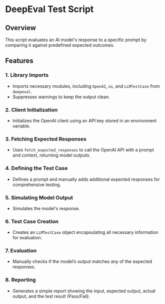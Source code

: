 # DeepEval Test Script

## Overview

This script evaluates an AI model's response to a specific prompt by comparing it against predefined expected outcomes.

## Features

### 1. Library Imports
- Imports necessary modules, including `OpenAI`, `os`, and `LLMTestCase` from `deepeval`.
- Suppresses warnings to keep the output clean.

### 2. Client Initialization
- Initializes the OpenAI client using an API key stored in an environment variable.

### 3. Fetching Expected Responses
- Uses `fetch_expected_responses` to call the OpenAI API with a prompt and context, returning model outputs.

### 4. Defining the Test Case
- Defines a prompt and manually adds additional expected responses for comprehensive testing.

### 5. Simulating Model Output
- Simulates the model's response.

### 6. Test Case Creation
- Creates an `LLMTestCase` object encapsulating all necessary information for evaluation.

### 7. Evaluation
- Manually checks if the model’s output matches any of the expected responses.

### 8. Reporting
- Generates a simple report showing the input, expected output, actual output, and the test result (Pass/Fail).


